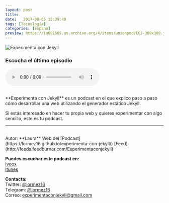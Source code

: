 ```yaml
---
layout: post
title:  
date:   2017-08-05 15:39:40
tags: [Tecnología]
categories: [Espana]
preview: https://ia601505.us.archive.org/4/items/unionpod/ECJ-300x300.jpg
---
```




![Experimenta con Jekyll](https://archive.org/download/unionpod/ECJekyll500.jpg)

### Escucha el último episodio  

<!--reproductor-feed=https://feeds.feedburner.com/ExperimentaConJekyll-->
<!--reproductor-start-->
<audio id="audio" preload="auto" controls="" src="http://feedproxy.google.com/~r/ExperimentaConJekyll/~5/fZdvupuGWnM/01-Que%20es%20Jekyll.mp3"></audio>
<!--reproductor-end-->

<br>
**Experimenta con Jekyll** es un podcast en el que explico paso a paso cómo desarrollar una web utilizando el generador estático Jekyll. 

Si estás interesado en hacer tu propia web y quieres experimentar con algo sencillo, este es tu podcast.


_ _ _
<br>
Autor: **Laura**  
Web del [Podcast](https://lormez16.github.io/experimenta-con-jekyll/)   
[Feed](http://feeds.feedburner.com/Experimentaconjekyll)  


**Puedes escuchar este podcast en:**  
[Ivoox](http://gb.ivoox.com/en/experimenta-jekyll_fg_f1420014_filtro_1.xml)  
[Itunes](https://itunes.apple.com/es/podcast/experimenta-con-jekyll/id1234086951?l=en)  

**Contacta:**  
Twitter: [@lormez16](https://twitter.com/lormez16)  
Telegram: [@lormez16](@lormez16)  
Correo: experimentaconjekyll@gmail.com  




